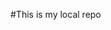#This is my local repo

<!-- branch commands -->

<!-- git branch -- to check branch -->

<!-- git branch -M main -- to rename a branch -->

<!-- git checkout <-branchname-> -- to nevigate go from one branch to another -->

<!-- git checkout -b <-newbranch-> -- this is used to create new branch-->

<!-- git branch -d <-branchname-> -- this is used to delete a branch 
but if we are already on a branch than we can't delete that branch-->

<!-- if we have more than one branch and we want the changes made in another branch to be showing on github just assume that our second branch is feature1 then this time we are going to be push like git push origin feature1 -->


<!-- 
Merging code(branch)
git diff <-branchname-> to compare commits,branches,files and more....to exit this just type q

git merge <-branchname-> to merge 2 branches this one is the first way of merging 

the other way of merging is on github by creating a PR which is a pull request
Pull Request - it lets you tell others about changes you've pushed to a branch in a repository on github
 -->

 <!-- 
 git pull origin main 
 it is used to fetch and download content from a remote repo and immediately update the local repo to match that content -->